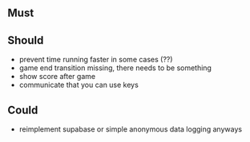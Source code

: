 ## Must


## Should 

- prevent time running faster in some cases (??)
- game end transition missing, there needs to be something
- show score after game
- communicate that you can use keys

## Could 

- reimplement supabase or simple anonymous data logging anyways

